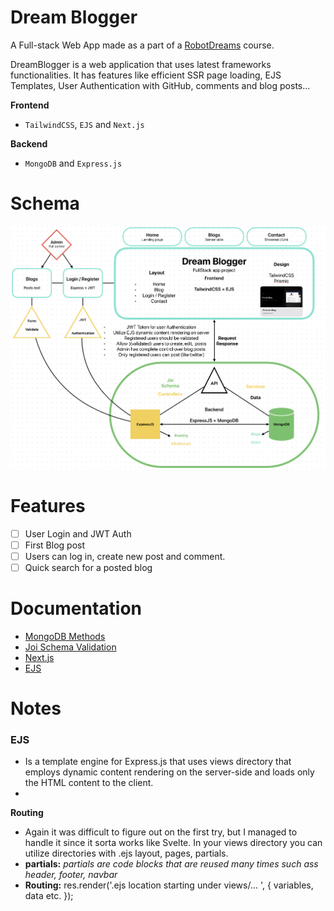 # Dream Blogger

A Full-stack Web App made as a part of a [RobotDreams](https://github.com/nightguarder/RobotDreams.git) course.

DreamBlogger is a web application that uses latest frameworks functionalities. It has features like efficient SSR page loading, EJS Templates, User Authentication with GitHub, comments and blog posts...

__Frontend__
- `TailwindCSS`, `EJS` and `Next.js`

__Backend__
- `MongoDB` and ``Express.js`` 

# Schema

![Schema](public/docs/fullstack_scheme.png )

# Features

- [ ] User Login and JWT Auth
- [ ] First Blog post
- [ ] Users can log in, create new post and comment.
- [ ] Quick search for a posted blog

# Documentation

- [MongoDB Methods](https://github.com/nightguarder/DreamBlogger.git)
- [Joi Schema Validation](https://joi.dev/api/?v=17.9.1)
- [Next.js](https://nextjs.org/docs)
- [EJS](https://ejs.co)

# Notes
### EJS
- Is a template engine for Express.js that uses views directory that employs dynamic content rendering on the server-side and loads only the HTML content to the client.
- 
**Routing**
- Again it was difficult to figure out on the first try, but I managed to handle it since it sorta works like Svelte. In your views directory you can utilize directories with .ejs layout, pages, partials.
- **partials:** *partials are code blocks that are reused many times such ass header, footer, navbar*
- **Routing:** res.render('.ejs location starting under views/... ', { variables, data etc. });